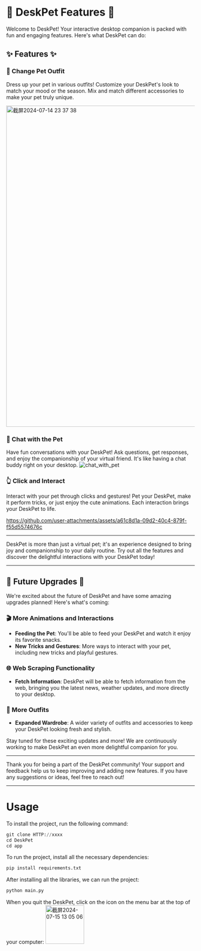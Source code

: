 # 🐾 DeskPet Features 🐾

Welcome to DeskPet! Your interactive desktop companion is packed with fun and engaging features. Here's what DeskPet can do:

## ✨ Features ✨

### 👗 Change Pet Outfit
Dress up your pet in various outfits! Customize your DeskPet's look to match your mood or the season. Mix and match different accessories to make your pet truly unique.

<img width="856" alt="截屏2024-07-14 23 37 38" src="https://github.com/user-attachments/assets/3465bbaf-1a15-4e05-8bd6-b0f26977c2d4">


### 💬 Chat with the Pet
Have fun conversations with your DeskPet! Ask questions, get responses, and enjoy the companionship of your virtual friend. It's like having a chat buddy right on your desktop.
![chat_with_pet](https://github.com/user-attachments/assets/bf295882-f434-4068-a657-e662c3bf9621)



### 👆 Click and Interact
Interact with your pet through clicks and gestures! Pet your DeskPet, make it perform tricks, or just enjoy the cute animations. Each interaction brings your DeskPet to life.

https://github.com/user-attachments/assets/a61c8d1a-09d2-40c4-879f-f55d5574676c




---

DeskPet is more than just a virtual pet; it's an experience designed to bring joy and companionship to your daily routine. Try out all the features and discover the delightful interactions with your DeskPet today!

---

## 🌟 Future Upgrades 🌟

We're excited about the future of DeskPet and have some amazing upgrades planned! Here's what's coming:

### 🎬 More Animations and Interactions
- **Feeding the Pet**: You'll be able to feed your DeskPet and watch it enjoy its favorite snacks.
- **New Tricks and Gestures**: More ways to interact with your pet, including new tricks and playful gestures.

### 🌐 Web Scraping Functionality
- **Fetch Information**: DeskPet will be able to fetch information from the web, bringing you the latest news, weather updates, and more directly to your desktop.

### 👗 More Outfits
- **Expanded Wardrobe**: A wider variety of outfits and accessories to keep your DeskPet looking fresh and stylish.

Stay tuned for these exciting updates and more! We are continuously working to make DeskPet an even more delightful companion for you.

---

Thank you for being a part of the DeskPet community! Your support and feedback help us to keep improving and adding new features. If you have any suggestions or ideas, feel free to reach out!

---

# Usage
To install the project, run the following command:
```python
git clone HTTP://xxxx
cd DeskPet
cd app
```

To run the project, install all the necessary dependencies:
```python
pip install requirements.txt
```

After installing all the libraries, we can run the project:
```python
python main.py
```
When you quit the DeskPet, click on the icon on the menu bar at the top of your computer:
<img width="103" alt="截屏2024-07-15 13 05 06" src="https://github.com/user-attachments/assets/8c5f1a8d-c64c-4395-be01-31a0034b7ebe">



